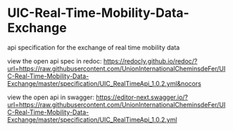 # UIC-Real-Time-Mobility-Data-Exchange
api specification for the exchange of real time mobility data


view the open api spec in redoc: https://redocly.github.io/redoc/?url=https://raw.githubusercontent.com/UnionInternationalCheminsdeFer/UIC-Real-Time-Mobility-Data-Exchange/master/specification/UIC_RealTimeApi_1.0.2.yml&nocors

view the open api in swagger: https://editor-next.swagger.io/?url=https://raw.githubusercontent.com/UnionInternationalCheminsdeFer/UIC-Real-Time-Mobility-Data-Exchange/master/specification/UIC_RealTimeApi_1.0.2.yml

